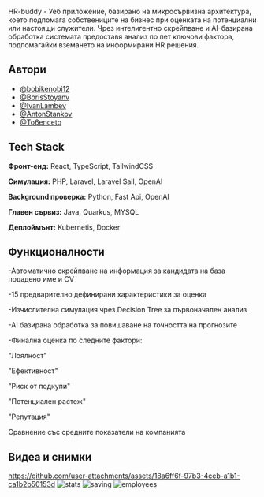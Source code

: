 
HR-buddy - Уеб приложение, базирано на микросървизна архитектура, което подпомага собствениците на бизнес при оценката на потенциални или настоящи служители. Чрез интелигентно скрейпване и AI-базирана обработка системата предоставя анализ по пет ключови фактора, подпомагайки вземането на информирани HR решения.
## Автори

- [@bobikenobi12](https://github.com/bobikenobi12)
- [@BorisStoyanv](https://github.com/BorisStoyanv)
- [@IvanLambev](https://github.com/IvanLambev)
- [@AntonStankov](https://github.com/AntonStankov)
- [@To6enceto](https://github.com/To6enceto)
## Tech Stack

**Фронт-енд:** React, TypeScript, TailwindCSS

**Симулация:** PHP, Laravel, Laravel Sail, OpenAI

**Background проверка:** Python, Fast Api, OpenAI

**Главен сървиз:** Java, Quarkus, MYSQL

**Деплоймънт:** Kubernetis, Docker


## Функционалности
-Автоматично скрейпване на информация за кандидата на база подадено име и CV

-15 предварително дефинирани характеристики за оценка

-Изчислителна симулация чрез Decision Tree за първоначален анализ

-AI базирана обработка за повишаване на точността на прогнозите

-Финална оценка по следните фактори:

"Лоялност"

"Ефективност"

"Риск от подкупи"

"Потенциален растеж"

"Репутация"

Сравнение със средните показатели на компанията


## Видеа и снимки


https://github.com/user-attachments/assets/18a6ff6f-97b3-4ceb-a1b1-ca1b2b50153d
![stats](https://github.com/user-attachments/assets/a411b13e-a912-4d64-b7d6-e7fb5ec17936)
![saving](https://github.com/user-attachments/assets/875a3377-92c5-4ef4-9432-9d0ccfe15d74)
![employees](https://github.com/user-attachments/assets/a8362b02-cc74-4958-9bde-f43577d821e5)



